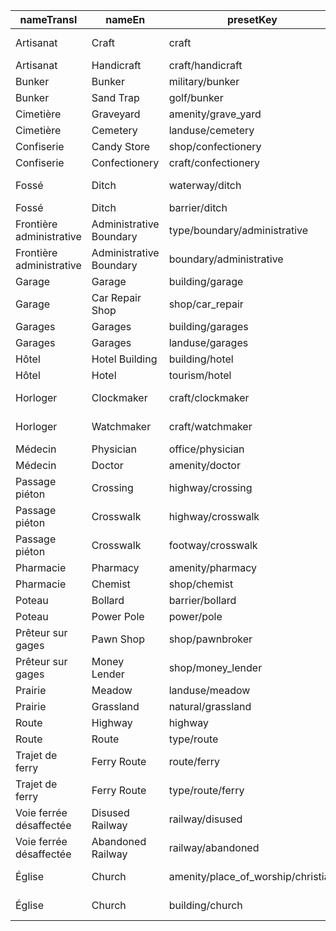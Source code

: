 |nameTransl|nameEn|presetKey|searchable|icon|tags0|tags1|tags2|tags3|tags4|geometryArea|geometryLine|geometryPoint|geometryVertex|geometryRelation|
| ------ | ------ | ------ | ------ | ------ | ------ | ------ | ------ | ------ | ------ | ------ | ------ | ------ | ------ | ------ |
|Artisanat|Craft|craft| |marker-stroked|craft=*| | | | |area| |point| | |
|Artisanat|Handicraft|craft/handicraft| |art-gallery|craft=handicraft| | | | |area| |point| | |
|Bunker|Bunker|military/bunker| | |military=bunker| | | | |area| |point|vertex| |
|Bunker|Sand Trap|golf/bunker| |golf|golf=bunker|natural=sand| | | |area| | | | |
|Cimetière|Graveyard|amenity/grave_yard| |cemetery|amenity=grave_yard| | | | |area| |point| | |
|Cimetière|Cemetery|landuse/cemetery| |cemetery|landuse=cemetery| | | | |area| |point|vertex| |
|Confiserie|Candy Store|shop/confectionery| |shop|shop=confectionery| | | | |area| |point| | |
|Confiserie|Confectionery|craft/confectionery| |bakery|craft=confectionery| | | | |area| |point| | |
|Fossé|Ditch|waterway/ditch| |waterway-ditch|waterway=ditch| | | | | |line| | | |
|Fossé|Ditch|barrier/ditch| | |barrier=ditch| | | | |area|line| | | |
|Frontière administrative|Administrative Boundary|type/boundary/administrative| |boundary|type=boundary|boundary=administrative| | | | | | | |relation|
|Frontière administrative|Administrative Boundary|boundary/administrative| | |boundary=administrative| | | | | |line| | | |
|Garage|Garage|building/garage| |warehouse|building=garage| | | | |area| |point| | |
|Garage|Car Repair Shop|shop/car_repair| |car|shop=car_repair| | | | |area| |point| | |
|Garages|Garages|building/garages| |warehouse|building=garages| | | | |area| |point| | |
|Garages|Garages|landuse/garages| | |landuse=garages| | | | |area| | | | |
|Hôtel|Hotel Building|building/hotel| |building|building=hotel| | | | |area| |point| | |
|Hôtel|Hotel|tourism/hotel| |lodging|tourism=hotel| | | | |area| |point| | |
|Horloger|Clockmaker|craft/clockmaker| |circle-stroked|craft=clockmaker| | | | |area| |point| | |
|Horloger|Watchmaker|craft/watchmaker| |circle-stroked|craft=watchmaker| | | | |area| |point| | |
|Médecin|Physician|office/physician| |commercial|office=physician| | | | |area| |point|vertex| |
|Médecin|Doctor|amenity/doctor| |hospital|amenity=doctors| | | | |area| |point| | |
|Passage piéton|Crossing|highway/crossing| | |highway=crossing| | | | | | | |vertex| |
|Passage piéton|Crosswalk|highway/crosswalk| | |highway=crossing|crossing=zebra| | | | | | |vertex| |
|Passage piéton|Crosswalk|footway/crosswalk| | |highway=footway|footway=crossing|crossing=zebra| | | |line| | | |
|Pharmacie|Pharmacy|amenity/pharmacy| |pharmacy|amenity=pharmacy| | | | |area| |point| | |
|Pharmacie|Chemist|shop/chemist| |chemist|shop=chemist| | | | |area| |point| | |
|Poteau|Bollard|barrier/bollard| | |barrier=bollard| | | | | |line|point|vertex| |
|Poteau|Power Pole|power/pole| | |power=pole| | | | | | | |vertex| |
|Prêteur sur gages|Pawn Shop|shop/pawnbroker| |shop|shop=pawnbroker| | | | |area| |point| | |
|Prêteur sur gages|Money Lender|shop/money_lender| |bank|shop=money_lender| | | | |area| |point| | |
|Prairie|Meadow|landuse/meadow| | |landuse=meadow| | | | |area| |point| | |
|Prairie|Grassland|natural/grassland| | |natural=grassland| | | | |area| |point| | |
|Route|Highway|highway| | |highway=*| | | | |area|line|point|vertex| |
|Route|Route|type/route| |route|type=route| | | | | | | | |relation|
|Trajet de ferry|Ferry Route|route/ferry| |ferry|route=ferry| | | | | |line| | | |
|Trajet de ferry|Ferry Route|type/route/ferry| |route-ferry|type=route|route=ferry| | | | | | | |relation|
|Voie ferrée désaffectée|Disused Railway|railway/disused| |railway-disused|railway=disused| | | | | |line| | | |
|Voie ferrée désaffectée|Abandoned Railway|railway/abandoned| |railway-abandoned|railway=abandoned| | | | | |line| | | |
|Église|Church|amenity/place_of_worship/christian| |religious-christian|amenity=place_of_worship|religion=christian| | | |area| |point| | |
|Église|Church|building/church| |place-of-worship|building=church| | | | |area| |point| | |
